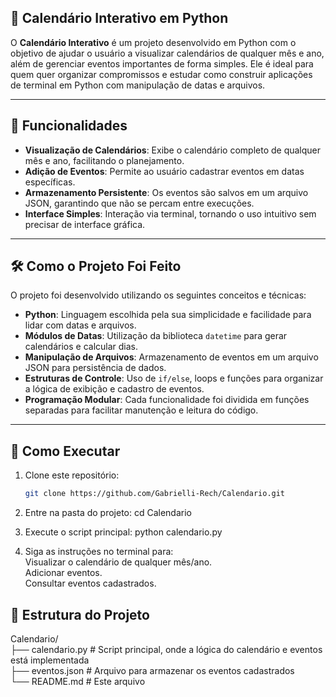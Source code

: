 ## 📅 Calendário Interativo em Python

O **Calendário Interativo** é um projeto desenvolvido em Python com o objetivo de ajudar o usuário a visualizar calendários de qualquer mês e ano, além de gerenciar eventos importantes de forma simples. Ele é ideal para quem quer organizar compromissos e estudar como construir aplicações de terminal em Python com manipulação de datas e arquivos.

---

## 🔧 Funcionalidades

- **Visualização de Calendários**: Exibe o calendário completo de qualquer mês e ano, facilitando o planejamento.
- **Adição de Eventos**: Permite ao usuário cadastrar eventos em datas específicas.
- **Armazenamento Persistente**: Os eventos são salvos em um arquivo JSON, garantindo que não se percam entre execuções.
- **Interface Simples**: Interação via terminal, tornando o uso intuitivo sem precisar de interface gráfica.

---

## 🛠️ Como o Projeto Foi Feito

O projeto foi desenvolvido utilizando os seguintes conceitos e técnicas:

- **Python**: Linguagem escolhida pela sua simplicidade e facilidade para lidar com datas e arquivos.
- **Módulos de Datas**: Utilização da biblioteca `datetime` para gerar calendários e calcular dias.
- **Manipulação de Arquivos**: Armazenamento de eventos em um arquivo JSON para persistência de dados.
- **Estruturas de Controle**: Uso de `if/else`, loops e funções para organizar a lógica de exibição e cadastro de eventos.
- **Programação Modular**: Cada funcionalidade foi dividida em funções separadas para facilitar manutenção e leitura do código.

---

## 🚀 Como Executar

1. Clone este repositório:
   ```bash
   git clone https://github.com/Gabrielli-Rech/Calendario.git
2. Entre na pasta do projeto:
  cd Calendario

3. Execute o script principal:
   python calendario.py
   
4. Siga as instruções no terminal para:<br>
  Visualizar o calendário de qualquer mês/ano.<br>
  Adicionar eventos.<br>
  Consultar eventos cadastrados.<br>

## 📂 Estrutura do Projeto

Calendario/<br>
├── calendario.py       # Script principal, onde a lógica do calendário e eventos está implementada<br>
├── eventos.json        # Arquivo para armazenar os eventos cadastrados<br>
└── README.md           # Este arquivo<br>







  
